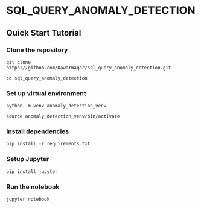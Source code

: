 # SQL_QUERY_ANOMALY_DETECTION

## Quick Start Tutorial

### Clone the repository

```
git clone https://github.com/DawarWaqar/sql_query_anomaly_detection.git
```

```
cd sql_query_anomaly_detection
```

### Set up virtual environment

```
python -m venv anomaly_detection_venv
```

```
source anomaly_detection_venv/bin/activate
```

### Install dependencies

```
pip install -r requirements.txt
```

### Setup Jupyter

```
pip install jupyter
```

### Run the notebook

```
jupyter notebook
```
